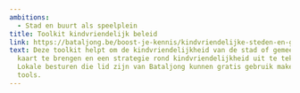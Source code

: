 ```yaml
---
ambitions:
  - Stad en buurt als speelplein
title: Toolkit kindvriendelijk beleid
link: https://bataljong.be/boost-je-kennis/kindvriendelijke-steden-en-gemeenten/kindvriendelijk-beleid/ga-aan-de-slag-met-onze
text: Deze toolkit helpt om de kindvriendelijkheid van de stad of gemeente in
  kaart te brengen en een strategie rond kindvriendelijkheid uit te tekenen.
  Lokale besturen die lid zijn van Bataljong kunnen gratis gebruik maken van de
  tools.
---
```


